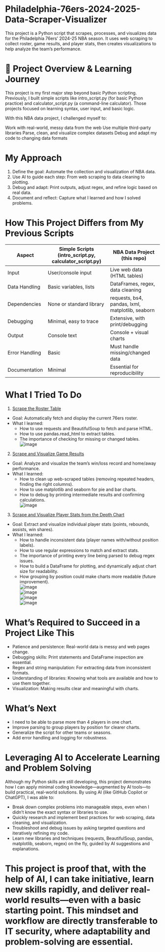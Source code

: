 # Philadelphia-76ers-2024-2025-Data-Scraper-Visualizer
This project is a Python script that scrapes, processes, and visualizes data for the Philadelphia 76ers’ 2024-25 NBA season. It uses web scraping to collect roster, game results, and player stats, then creates visualizations to help analyze the team’s performance.

# 🏀 Project Overview & Learning Journey
This project is my first major step beyond basic Python scripting.
Previously, I built simple scripts like intro_script.py (for basic Python practice) and calculator_script.py (a command-line calculator).
Those projects focused on learning syntax, user input, and basic logic.

With this NBA data project, I challenged myself to:

Work with real-world, messy data from the web
Use multiple third-party libraries
Parse, clean, and visualize complex datasets
Debug and adapt my code to changing data formats

# My Approach
1. Define the goal: Automate the collection and visualization of NBA data.
2. Use AI to guide each step: From web scraping to data cleaning to plotting.
3. Debug and adapt: Print outputs, adjust regex, and refine logic based on real data.
4. Document and reflect: Capture what I learned and how I solved problems.

# How This Project Differs from My Previous Scripts
| Aspect |	Simple Scripts (intro_script.py, calculator_script.py) |	NBA Data Project (this repo) |
| --- | --- | --- |
| Input	| User/console input	| Live web data (HTML tables) |
| Data Handling	| Basic variables, lists	| DataFrames, regex, data cleaning |
| Dependencies	| None or standard library	| requests, bs4, pandas, lxml, matplotlib, seaborn |
| Debugging	| Minimal, easy to trace	| Extensive, with print/debugging |
| Output	| Console text	| Console + visual charts |
| Error Handling	| Basic	| Must handle missing/changed data |
| Documentation	| Minimal	| Essential for reproducibility | <br>
# What I Tried To Do
1. <ins>Scrape the Roster Table<ins>
  - Goal: Automatically fetch and display the current 76ers roster.
  - What I learned:
      - How to use requests and BeautifulSoup to fetch and parse HTML.
      - How to use pandas.read_html to extract tables.
      - The importance of checking for missing or changed tables.<br>
![image](https://github.com/user-attachments/assets/5d238d2f-b569-4de5-80c7-a2659ceeab2b)
2. <ins>Scrape and Visualize Game Results<ins>
  - Goal: Analyze and visualize the team’s win/loss record and home/away performance.
  - What I learned:
      - How to clean up web-scraped tables (removing repeated headers, finding the right columns).
      - How to use matplotlib and seaborn for pie and bar charts.
      - How to debug by printing intermediate results and confirming calculations.<br>
 ![image](https://github.com/user-attachments/assets/609fa67d-b47c-49cb-b5c3-b5f9ac1977d7)
     
3. <ins>Scrape and Visualize Player Stats from the Depth Chart<ins>
  - Goal: Extract and visualize individual player stats (points, rebounds, assists, win shares).
  - What I learned:
      - How to handle inconsistent data (player names with/without position labels).
      - How to use regular expressions to match and extract stats.
      - The importance of printing every line being parsed to debug regex issues.
      - How to build a DataFrame for plotting, and dynamically adjust chart size for readability.
      - How grouping by position could make charts more readable (future improvement). <br>
  ![image](https://github.com/user-attachments/assets/d649f73e-c8cc-4461-9c73-14845d18e363) <br>
  ![image](https://github.com/user-attachments/assets/83c540f7-6801-465c-bdd6-d3f2adeb3dc2) <br>
  ![image](https://github.com/user-attachments/assets/32bc9add-9ec4-4357-9993-786372abc663) <br>
  ![image](https://github.com/user-attachments/assets/486b2e9f-0c75-447e-abed-f6b895edd667) <br>

# What’s Required to Succeed in a Project Like This
- Patience and persistence: Real-world data is messy and web pages change.
- Debugging skills: Print statements and DataFrame inspection are essential.
- Regex and string manipulation: For extracting data from inconsistent formats.
- Understanding of libraries: Knowing what tools are available and how to use them together.
- Visualization: Making results clear and meaningful with charts. <br>
# What’s Next
- I need to be able to parse more than 4 players in one chart.
- Improve parsing to group players by position for clearer charts.
- Generalize the script for other teams or seasons.
- Add error handling and logging for robustness. <br>
# Leveraging AI to Accelerate Learning and Problem Solving
Although my Python skills are still developing, this project demonstrates how I can apply minimal coding knowledge—augmented by AI tools—to build practical, real-world solutions. By using AI (like GitHub Copilot or ChatGPT), I was able to:

- Break down complex problems into manageable steps, even when I didn’t know the exact syntax or libraries to use.
- Quickly research and implement best practices for web scraping, data cleaning, and visualization.
- Troubleshoot and debug issues by asking targeted questions and iteratively refining my code.
- Learn new libraries and techniques (requests, BeautifulSoup, pandas, matplotlib, seaborn, regex) on the fly, guided by AI suggestions and explanations.
# This project is proof that, with the help of AI, I can take initiative, learn new skills rapidly, and deliver real-world results—even with a basic starting point. This mindset and workflow are directly transferable to IT security, where adaptability and problem-solving are essential.
